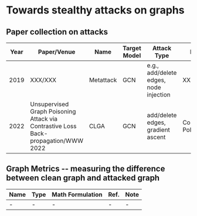 # Towards stealthy attacks on graphs

## Paper collection on attacks


| Year | Paper/Venue |Name| Target Model |Attack Type|Datasets| Task|
| ------ | ------ | ------ | ------ | ------ |------ |------ | 
| 2019 | XXX/XXX | Metattack | GCN |e.g., add/delete edges, node injection|XXX| node classification|
| 2022 | Unsupervised Graph Poisoning Attack via Contrastive Loss Back-propagation/WWW 2022 | CLGA | GCN | add/delete edges, gradient ascent | Cora,CiteSeer, PolBlog | Node Classification, Link Prediction | 

## Graph Metrics -- measuring the difference between clean graph and attacked graph

| Name| Type| Math Formulation |Ref.|Note|
| ------ | ------ | ------ | ------ | ------ |
| - | -|- | - |-|-| -|


